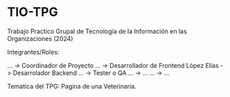# TIO-TPG
Trabajo Practico Grupal de Tecnología de la Información en las Organizaciones (2024)

Integrantes/Roles: 

...	    -> Coordinador de Proyecto
...	    -> Desarrollador de Frontend
López Elías -> Desarrolador Backend
...	    -> Tester o QA
...	    -> ...
...	    -> ...

Tematica del TPG:
Pagina de una Veterinaria.
